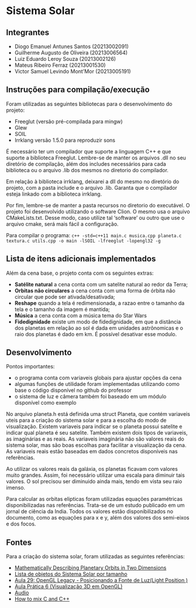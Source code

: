 # Sistema Solar

## Integrantes
* Diogo Emanuel Antunes Santos (20213002091)
* Guilherme Augusto de Oliveira (20213006564)
* Luiz Eduardo Leroy Souza (20213002126)
* Mateus Ribeiro Ferraz (20213001530)
* Victor Samuel Levindo Mont'Mor (20213005191)

## Instruções para compilação/execução
Foram utilizadas as seguintes bibliotecas para o desenvolvimento do projeto:
* Freeglut (versão pré-compilada para mingw)
* Glew
* SOIL
* Irrklang versão 1.5.0 para reproduzir sons

É necessário ter um compilador que suporte a linguagem C++ e que suporte a biblioteca Freeglut.
Lembre-se de manter os arquivos .dll no seu diretório de compilação, além dos includes necessários para cada biblioteca
ou o arquivo .lib dos mesmos no diretorio do compilador.

Em relação à biblioteca irrklang, deixarei a dll do mesmo no diretório do projeto, com a pasta include e o arquivo .lib.
Garanta que o compilador esteja linkado com a biblioteca irrklang.

Por fim, lembre-se de manter a pasta recursos no diretorio do executável. O projeto foi desenvolvido utilizando o software Clion.
O mesmo usa o arquivo CMakeLists.txt. Desse modo, caso utilize tal ‘software’ ou outro que use o arquivo cmake, será mais fácil a configuração.

Para compilar o programa:
```c++ -std=c++11 main.c musica.cpp planeta.c textura.c utils.cpp -o main -lSOIL -lfreeglut -lopengl32 -g```  

## Lista de itens adicionais implementados

Além da cena base, o projeto conta com os seguintes extras:

* **Satélite natural** a cena conta com um satelite natural ao redor da Terra;
* **Orbitas não circulares** a cena conta com uma forma de órbita não circular que pode ser ativada/desativada;
* **Reshape** quando a tela é redimensionada, a razao entre o tamanho da tela e o tamanho da imagem é mantida;
* **Música** a cena conta com a música tema do Star Wars
* **Fidedignidade** existe um modo de fidedignidade, em que a distância dos planetas em relação ao sol
é dada em unidades astrônomicas e o raio dos planetas é dado em km. É possível desativar esse modulo.

## Desenvolvimento
Pontos importantes:
* o programa conta com variaveis globais para ajustar opções da cena
* algumas funções de utilidade foram implementadas utilizando como base o código disponível no github do professor
* o sistema de luz e câmera também foi baseado em um módulo disponível como exemplo

No arquivo planeta.h está definida uma struct Planeta, que contém variaveis uteis para a criação do sistema solar e para
a escolha do modo de visualização. Existem variaveis para indicar se o planeta possui satelite e indicar qual planeta é seu satelite.
Também existem dois tipos de variaveis, as imaginárias e as reais.
As variaveis imaginária não são valores reais do sistema solar, mas são boas escolhas
para facilitar a visualização da cena. As variaveis reais estão baseadas em dados concretos disponíveis nas referências.

Ao utilizar os valores reais da galáxia, os planetas ficavam com valores muito grandes.
Assim, foi necessário utilizar uma escala para diminuir tais valores. O sol precisou ser diminuido ainda mais, tendo em vista seu raio imenso.

Para calcular as orbitas elipticas foram utilizadas equações paramétricas disponibilizadas nas referências.
Trata-se de um estudo publicado em um jornal de ciência da India. Todos os valores estão disponibilizados no documento, como
as equações para x e y, além dos valores dos semi-eixos e dos focos.

## Fontes
Para a criação do sistema solar, foram utilizadas as seguintes referências:
* [Mathematically Describing Planetary Orbits in Two Dimensions](https://www.hilarispublisher.com/open-access/mathematically-describing-planetary-orbits-in-two-dimensions-2168-9679-1000414.pdf)
* [Lista de objetos do Sistema Solar por tamanho](https://pt.wikipedia.org/wiki/Lista_de_objetos_do_Sistema_Solar_por_tamanho)
* [Aula 29: OpenGL Legacy - Posicionando a Fonte de Luz(Light Position )](https://www.youtube.com/watch?v=Za4ghaBaCec)
* [Aula Prática 6 (Visualização 3D em OpenGL)](https://www.inf.pucrs.br/~manssour/CG/pratica6/index.html)
* [Audio](https://learnopengl.com/In-Practice/2D-Game/Audio)
* [How to mix C and C++](https://isocpp.org/wiki/faq/mixing-c-and-cpp)


